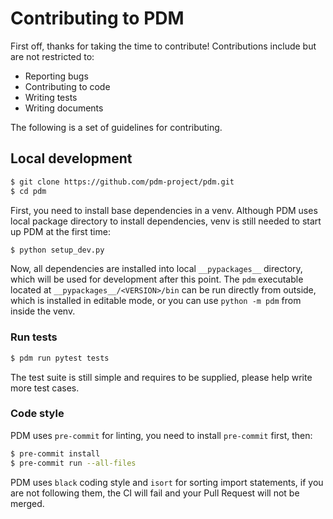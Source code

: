 # Contributing to PDM

First off, thanks for taking the time to contribute! Contributions include but are not restricted to:

- Reporting bugs
- Contributing to code
- Writing tests
- Writing documents

The following is a set of guidelines for contributing.

## Local development

```bash
$ git clone https://github.com/pdm-project/pdm.git
$ cd pdm
```

First, you need to install base dependencies in a venv. Although PDM uses local package directory to install
dependencies, venv is still needed to start up PDM at the first time:

```bash
$ python setup_dev.py
```

Now, all dependencies are installed into local `__pypackages__` directory, which will be used for development
after this point. The `pdm` executable located at `__pypackages__/<VERSION>/bin` can be run directly from outside,
which is installed in editable mode, or you can use `python -m pdm` from inside the venv.

### Run tests

```bash
$ pdm run pytest tests
```

The test suite is still simple and requires to be supplied, please help write more test cases.

### Code style

PDM uses `pre-commit` for linting, you need to install `pre-commit` first, then:

```bash
$ pre-commit install
$ pre-commit run --all-files
```

PDM uses `black` coding style and `isort` for sorting import statements, if you are not following them,
the CI will fail and your Pull Request will not be merged.
